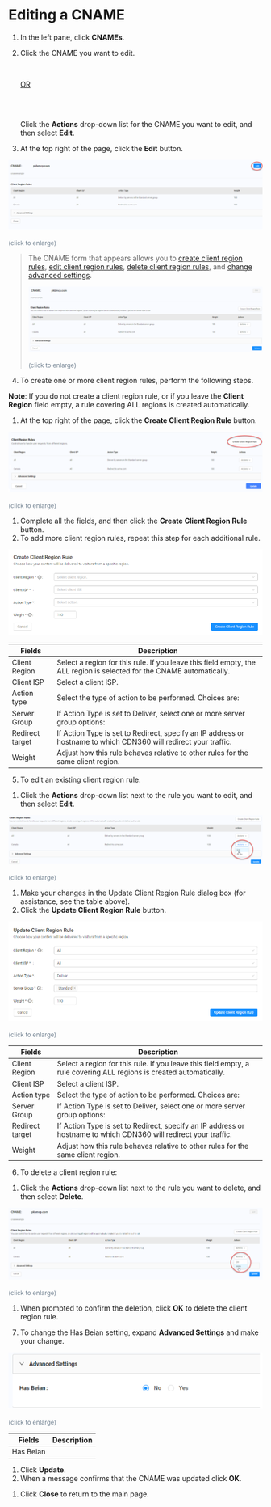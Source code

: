 <!--?xml version="1.0" encoding="utf-8"?-->

<link href="../Resources/TableStyles/Rows.css" rel="stylesheet" madcap:stylesheettype="table">

# Editing a CNAME

1. In the left pane, click **CNAMEs**.
2. Click the CNAME you want to edit.<br>

    <br>

    <u>OR</u>

    <br>

    <br>

    Click the **Actions** drop-down list for the CNAME you want to edit, and then select **Edit**. <br>

3. At the top right of the page, click the **Edit** button.

<!-- -->

![null](<../Resources/Images/Edit CNAME - Edit Button.png>)

<span style="color: #708090; font-size: 9pt;">(click to enlarge)</span>

> The CNAME form that appears allows you to [create client region rules](<#Create_Client_Regions>), [edit client region rules](<#Edit_Client_Regions>), [delete client region rules](<#Delete_Client_Regions>), and [change advanced settings](<#Edit_Advanced_Settings>).
> 
> ![null](<../Resources/Images/Editing CNAME Form.png>)
> 
> <span style="color: #708090; font-size: 9pt;">(click to enlarge)</span>

4. To create one or more client region rules, perform the following steps.

<!-- -->

**Note**: If you do not create a client region rule, or if you leave the **Client Region** field empty, a rule covering ALL regions is created automatically.

1. At the top right of the page, click the **Create Client Region Rule** button.

<!-- -->

![null](<../Resources/Images/Create Client Region Rule Button.png>)

<span style="color: #708090; font-size: 9pt;">(click to enlarge)</span>

1. Complete all the fields, and then click the **Create Client Region Rule** button.
2. To add more client region rules, repeat this step for each additional rule.

<!-- -->

![null](<../Resources/Images/Create Client Region Rule.png>)

| **Fields**                                                                                                            | **Description**                                                                                                       |
| --------------------------------------------------------------------------------------------------------------------- | --------------------------------------------------------------------------------------------------------------------- |
| Client Region                                                                                                         | Select a region for this rule. If you leave this field empty, the ALL region is selected for the CNAME automatically. |
| Client ISP                                                                                                            | Select a client ISP.                                                                                                  |
| Action type                                                                                                           | Select the type of action to be performed. Choices are:                                                               |
| Server Group                                                                                                          | If Action Type is set to Deliver, select one or more server group options:                                            |
| Redirect target                                                                                                       | If Action Type is set to Redirect, specify an IP address or hostname to which CDN360 will redirect your traffic.      |
| Weight                                                                                                                | Adjust how this rule behaves relative to other rules for the same client region.                                      |

5. To edit an existing client region rule:

<!-- -->

1. Click the **Actions** drop-down list next to the rule you want to edit, and then select **Edit**.

<!-- -->

![null](<../Resources/Images/CNAME Edit.png>)

<span style="color: #708090; font-size: 9pt;">(click to enlarge)</span>

1. Make your changes in the Update Client Region Rule dialog box (for assistance, see the table above).
2. Click the **Update Client Region Rule** button.

<!-- -->

![null](<../Resources/Images/Update Client Region Rule.png>)

<span style="color: #708090; font-size: 9pt;">(click to enlarge)</span>

| **Fields**                                                                                                          | **Description**                                                                                                     |
| ------------------------------------------------------------------------------------------------------------------- | ------------------------------------------------------------------------------------------------------------------- |
| Client Region                                                                                                       | Select a region for this rule. If you leave this field empty, a rule covering ALL regions is created automatically. |
| Client ISP                                                                                                          | Select a client ISP.                                                                                                |
| Action type                                                                                                         | Select the type of action to be performed. Choices are:                                                             |
| Server Group                                                                                                        | If Action Type is set to Deliver, select one or more server group options:                                          |
| Redirect target                                                                                                     | If Action Type is set to Redirect, specify an IP address or hostname to which CDN360 will redirect your traffic.    |
| Weight                                                                                                              | Adjust how this rule behaves relative to other rules for the same client region.                                    |

6. To delete a client region rule:

<!-- -->

1. Click the **Actions** drop-down list next to the rule you want to delete, and then select **Delete**.

<!-- -->

![null](<../Resources/Images/CNAME Delete.png>)

<span style="color: #708090; font-size: 9pt;">(click to enlarge)</span>

1. When prompted to confirm the deletion, click **OK** to delete the client region rule.

<!-- -->

7. To change the Has Beian setting, expand **Advanced Settings** and make your change.

<!-- -->

![null](<../Resources/Images/CNAMEs - Advanced Settings.png>)

<span style="color: #708090; font-size: 9pt;">(click to enlarge)</span>

| **Fields**      | **Description** |
| --------------- | --------------- |
| Has Beian       |                 |

1. Click **Update**.
2. When a message confirms that the CNAME was updated click **OK**.

<!-- -->

1. Click **Close** to return to the main page.

<!-- -->

